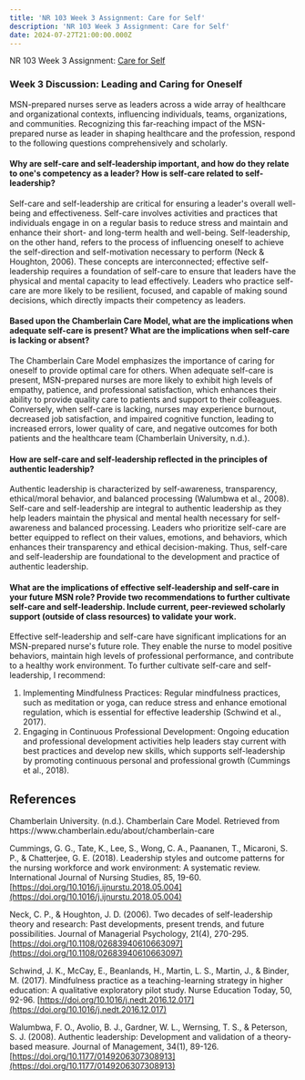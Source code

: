 ```yaml
---
title: 'NR 103 Week 3 Assignment: Care for Self'
description: 'NR 103 Week 3 Assignment: Care for Self'
date: 2024-07-27T21:00:00.000Z
---
```


NR 103 Week 3 Assignment: [Care for Self](https://nursingschooltutors.com/)

### Week 3 Discussion: Leading and Caring for Oneself

MSN-prepared nurses serve as leaders across a wide array of healthcare and organizational contexts, influencing individuals, teams, organizations, and communities. Recognizing this far-reaching impact of the MSN-prepared nurse as leader in shaping healthcare and the profession, respond to the following questions comprehensively and scholarly.

#### Why are self-care and self-leadership important, and how do they relate to one's competency as a leader? How is self-care related to self-leadership?

Self-care and self-leadership are critical for ensuring a leader's overall well-being and effectiveness. Self-care involves activities and practices that individuals engage in on a regular basis to reduce stress and maintain and enhance their short- and long-term health and well-being. Self-leadership, on the other hand, refers to the process of influencing oneself to achieve the self-direction and self-motivation necessary to perform (Neck & Houghton, 2006). These concepts are interconnected; effective self-leadership requires a foundation of self-care to ensure that leaders have the physical and mental capacity to lead effectively. Leaders who practice self-care are more likely to be resilient, focused, and capable of making sound decisions, which directly impacts their competency as leaders.

#### Based upon the Chamberlain Care Model, what are the implications when adequate self-care is present? What are the implications when self-care is lacking or absent?

The Chamberlain Care Model emphasizes the importance of caring for oneself to provide optimal care for others. When adequate self-care is present, MSN-prepared nurses are more likely to exhibit high levels of empathy, patience, and professional satisfaction, which enhances their ability to provide quality care to patients and support to their colleagues. Conversely, when self-care is lacking, nurses may experience burnout, decreased job satisfaction, and impaired cognitive function, leading to increased errors, lower quality of care, and negative outcomes for both patients and the healthcare team (Chamberlain University, n.d.).

#### How are self-care and self-leadership reflected in the principles of authentic leadership?

Authentic leadership is characterized by self-awareness, transparency, ethical/moral behavior, and balanced processing (Walumbwa et al., 2008). Self-care and self-leadership are integral to authentic leadership as they help leaders maintain the physical and mental health necessary for self-awareness and balanced processing. Leaders who prioritize self-care are better equipped to reflect on their values, emotions, and behaviors, which enhances their transparency and ethical decision-making. Thus, self-care and self-leadership are foundational to the development and practice of authentic leadership.

#### What are the implications of effective self-leadership and self-care in your future MSN role? Provide two recommendations to further cultivate self-care and self-leadership. Include current, peer-reviewed scholarly support (outside of class resources) to validate your work.

Effective self-leadership and self-care have significant implications for an MSN-prepared nurse's future role. They enable the nurse to model positive behaviors, maintain high levels of professional performance, and contribute to a healthy work environment. To further cultivate self-care and self-leadership, I recommend:

1. Implementing Mindfulness Practices: Regular mindfulness practices, such as meditation or yoga, can reduce stress and enhance emotional regulation, which is essential for effective leadership (Schwind et al., 2017).
2. Engaging in Continuous Professional Development: Ongoing education and professional development activities help leaders stay current with best practices and develop new skills, which supports self-leadership by promoting continuous personal and professional growth (Cummings et al., 2018).

## References

Chamberlain University. (n.d.). Chamberlain Care Model. Retrieved from https\://www\.chamberlain.edu/about/chamberlain-care

Cummings, G. G., Tate, K., Lee, S., Wong, C. A., Paananen, T., Micaroni, S. P., & Chatterjee, G. E. (2018). Leadership styles and outcome patterns for the nursing workforce and work environment: A systematic review. International Journal of Nursing Studies, 85, 19-60. [https://doi.org/10.1016/j.ijnurstu.2018.05.004](https://doi.org/10.1016/j.ijnurstu.2018.05.004)

Neck, C. P., & Houghton, J. D. (2006). Two decades of self-leadership theory and research: Past developments, present trends, and future possibilities. Journal of Managerial Psychology, 21(4), 270-295. [https://doi.org/10.1108/02683940610663097](https://doi.org/10.1108/02683940610663097)

Schwind, J. K., McCay, E., Beanlands, H., Martin, L. S., Martin, J., & Binder, M. (2017). Mindfulness practice as a teaching-learning strategy in higher education: A qualitative exploratory pilot study. Nurse Education Today, 50, 92-96. [https://doi.org/10.1016/j.nedt.2016.12.017](https://doi.org/10.1016/j.nedt.2016.12.017)

Walumbwa, F. O., Avolio, B. J., Gardner, W. L., Wernsing, T. S., & Peterson, S. J. (2008). Authentic leadership: Development and validation of a theory-based measure. Journal of Management, 34(1), 89-126. [https://doi.org/10.1177/0149206307308913](https://doi.org/10.1177/0149206307308913)
